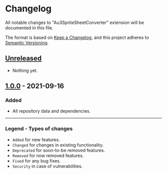 # Changelog

All notable changes to "Au3SpriteSheetConverter" extension will be documented in this file.

The format is based on [Keep a Changelog](https://keepachangelog.com/en/1.0.0/),
and this project adheres to [Semantic Versioning](https://semver.org/spec/v2.0.0.html).

## [Unreleased]

- Nothing yet.

## [1.0.0] - 2021-09-16

### Added

- All repository data and dependencies.

[unreleased]: https://github.com/Sven-Seyfert/Au3SpriteSheetConverter/compare/v1.0.0...HEAD
[1.0.0]: https://github.com/Sven-Seyfert/Au3SpriteSheetConverter/releases/tag/v1.0.0

---

### Legend - Types of changes
- `Added` for new features.
- `Changed` for changes in existing functionality.
- `Deprecated` for soon-to-be removed features.
- `Removed` for now removed features.
- `Fixed` for any bug fixes.
- `Security` in case of vulnerabilities.
